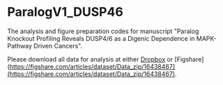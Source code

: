 # ParalogV1_DUSP46
The analysis and figure preparation codes for manuscript "Paralog Knockout Profiling Reveals DUSP4/6 as a Digenic Dependence in MAPK-Pathway Driven Cancers".

Please download all data for analysis at either [Dropbox](https://www.dropbox.com/s/2hjfy2bpj0vrgsy/Data.zip?dl=0) or [Figshare](https://figshare.com/articles/dataset/Data_zip/16438467](https://figshare.com/articles/dataset/Data_zip/16438467).